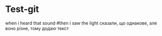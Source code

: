 # Test-git
when i heard that sound
#then i saw the light
сказали, що однакове, але воно різне, тому додаю текст
